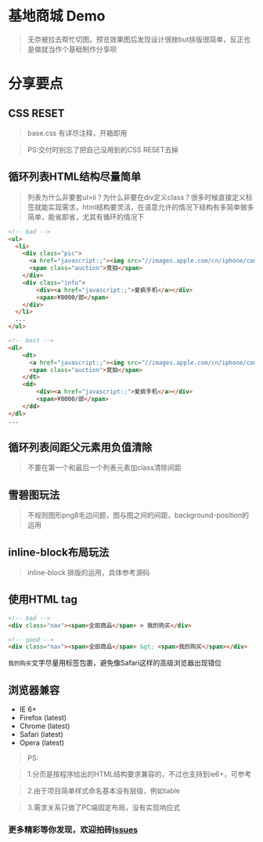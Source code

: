 # 基地商城 Demo

> 无奈被拉去帮忙切图，预览效果图后发现设计很挫but排版很简单，反正也是做就当作个基础制作分享呗

# 分享要点

## CSS RESET


> base.css 有详尽注释，开箱即用

> PS:交付时别忘了把自己没用到的CSS RESET去掉


## 循环列表HTML结构尽量简单

> 列表为什么非要套ul>li？为什么非要在div定义class？很多时候直接定义标签就能实现需求，html结构要灵活，在语意允许的情况下结构有多简单做多简单，能省即省，尤其有循环的情况下

 ```html
 <!-- bad -->
 <ul>
   <li>
     <div class="pic">
       <a href="javascript:;"><img src="//images.apple.com/cn/iphone/compare/images/tech_specs_iphone7_large.jpg" alt=""></a>
       <span class="auction">竞拍</span>
     </div>
     <div class="info">
         <div><a href="javascript:;">爱疯手机</a></div>
         <span>¥8000/部</span>
     </div>
   </li>
   ...
 </ul>
 ```

 ```html
 <!-- best -->
 <dl>
     <dt>
       <a href="javascript:;"><img src="//images.apple.com/cn/iphone/compare/images/tech_specs_iphone7_large.jpg" alt=""></a>
       <span class="auction">竞拍</span>
     </dt>
     <dd>
         <div><a href="javascript:;">爱疯手机</a></div>
         <span>¥8000/部</span>
     </dd>
 </dl>
 ...
 ```

## 循环列表间距父元素用负值清除

> 不要在第一个和最后一个列表元素加class清除间距

## 雪碧图玩法

> 不规则图形png8毛边问题，图与图之间的间距，background-position的运用

## inline-block布局玩法

> inline-block 排版的运用，具体参考源码

## 使用HTML tag

 ```html
 <!-- bad -->
 <div class="nav"><span>全部商品</span> > 我的购买</div>
 ```

 ```html
 <!-- good -->
 <div class="nav"><span>全部商品</span> &gt; <span>我的购买</span></div>
 ```

`我的购买`文字尽量用标签包裹，避免像Safari这样的高级浏览器出现错位

## 浏览器兼容
- IE 6+
- Firefox (latest)
- Chrome (latest)
- Safari (latest)
- Opera (latest)


> PS:

> 1.分页是按程序给出的HTML结构要求兼容的，不过也支持到ie6+，可参考

> 2.由于项目简单样式命名基本没有层级，例如table

> 3.需求关系只做了PC端固定布局，没有实现响应式


### 更多精彩等你发现，欢迎拍砖[Issues](//github.com/missy0u/shop/issues)

